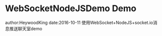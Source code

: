 # WebSocketNodeJSDemo Demo
author:HeywoodKing date:2016-10-11 
使用WebSocket+NodeJS+socket.io消息推送聊天室demo
